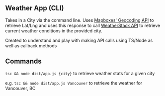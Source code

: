## Weather App (CLI)

Takes in a City via the command line. Uses [Mapboxes' Geocoding API](https://docs.mapbox.com/help/getting-started/geocoding/) to retrieve Lat/Lng and uses this response to call [WeatherStack API](https://weatherstack.com/) to retrieve current weather conditions in the provided city.

Created to understand and play with making API calls using TS/Node as well as callback methods  

## Commands

`tsc && node dist/app.js {city}` to retrieve weather stats for a given city

e.g. `tsc && node dist/app.js Vancouver` to retrieve the weather for Vancouver, BC
